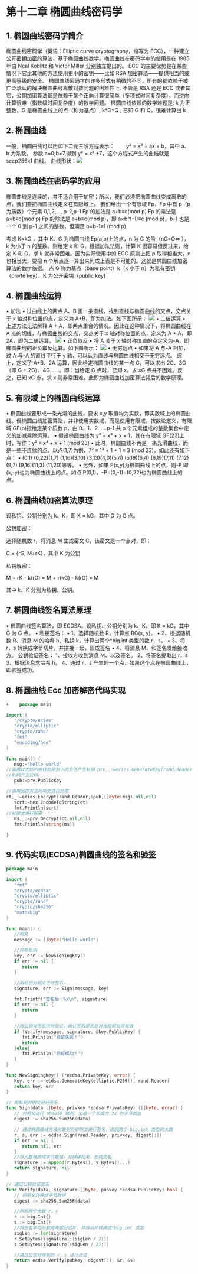 # 第十二章 椭圆曲线密码学

## 1\. 椭圆曲线密码学简介

椭圆曲线密码学（英语：Elliptic curve cryptography，缩写为 ECC），一种建立公开密钥加密的算法，基于椭圆曲线数学。椭圆曲线在密码学中的使用是在 1985 年由 Neal Koblitz 和 Victor Miller 分别独立提出的。
ECC 的主要优势是在某些情况下它比其他的方法使用更小的密钥——比如 RSA 加密算法——提供相当的或更高等级的安全。
椭圆曲线密码学的许多形式有稍微的不同，所有的都依赖于被广泛承认的解决椭圆曲线离散对数问题的困难性上.
不管是 RSA 还是 ECC 或者其它，公钥加密算法都是依赖于某个正向计算很简单（多项式时间复杂度），而逆向计算很难（指数级时间复杂度）的数学问题。
椭圆曲线依赖的数学难题是:
k 为正整数，G 是椭圆曲线上的点（称为基点）, k*G=Q , 已知 G 和 Q，很难计算出 k

## 2\. 椭圆曲线

一般，椭圆曲线可以用如下二元三阶方程表示：
　　y² = x³ + ax + b，其中 a、b 为系数。
参数 a=0;b=7,得到 y² = x³ +7，这个方程式产生的曲线就是 secp256k1 曲线。
曲线形状：![](img/ff11826ebe923c769f13aea6162f377b.jpg)

## 3\. 椭圆曲线在密码学的应用

椭圆曲线是连续的，并不适合用于加密；所以，我们必须把椭圆曲线变成离散的点，我们要把椭圆曲线定义在有限域上。
我们给出一个有限域 Fp，Fp 中有 p（p 为质数）个元素 0,1,2,…, p-2,p-1
Fp 的加法是 a+b≡c(mod p)
Fp 的乘法是 a×b≡c(mod p)
Fp 的除法是 a÷b≡c(mod p)，即 a×b^(-1)≡c (mod p)，b-1 也是一个 0 到 p-1 之间的整数，但满足 b×b-1≡1 (mod p)

考虑 K=kG ，其中 K、G 为椭圆曲线 Ep(a,b)上的点，n 为 G 的阶（nG=O∞ ），k 为小于 n 的整数。则给定 k 和 G，根据加法法则，计算 K 很容易但反过来，给定 K 和 G，求 k 就非常困难。因为实际使用中的 ECC 原则上把 p 取得相当大，n 也相当大，要把 n 个解点逐一算出来列成上表是不可能的。这就是椭圆曲线加密算法的数学依据。 点 G 称为基点（base point）k（k 小于 n）为私有密钥（privte key），K 为公开密钥（public key)

## 4\. 椭圆曲线运算

• 加法
• 过曲线上的两点 A、B 画一条直线，找到直线与椭圆曲线的交点，交点关于 x 轴对称位置的点，定义为 A+B，即为加法。如下图所示：
![](img/361db4e3bb469efdf5f6b6f967591327.jpg)
• 二倍运算
• 上述方法无法解释 A + A，即两点重合的情况。因此在这种情况下，将椭圆曲线在 A 点的切线，与椭圆曲线的交点，交点关于 x 轴对称位置的点，定义为 A + A，即 2A，即为二倍运算。
![](img/be8200fd14f6ad41478821af0f9c0b56.jpg)
• 正负取反
• 将 A 关于 x 轴对称位置的点定义为-A，即椭圆曲线的正负取反运算。如下图所示：
![](img/e2cc5b14bffe3d5435c27b0004463a2f.jpg)
• 无穷远点
• 如果将 A 与-A 相加，过 A 与-A 的直线平行于 y 轴，可以认为直线与椭圆曲线相交于无穷远点。
综上，定义了 A+B、2A 运算，因此给定椭圆曲线的某一点 G，可以求出 2G、3G（即 G + 2G）、4G......。即：当给定 G 点时，已知 x，求 xG 点并不困难。反之，已知 xG 点，求 x 则非常困难。此即为椭圆曲线加密算法背后的数学原理。

## 5\. 有限域上的椭圆曲线运算

• 椭圆曲线要形成一条光滑的曲线，要求 x,y 取值均为实数，即实数域上的椭圆曲线。但椭圆曲线加密算法，并非使用实数域，而是使用有限域。按数论定义，有限域 GF(p)指给定某个质数 p，由 0、1、2......p-1 共 p 个元素组成的整数集合中定义的加减乘除运算。
• 假设椭圆曲线为 y² = x³ + x + 1，其在有限域 GF(23)上时，写作：y² ≡ x³ + x + 1 (mod 23)
• 此时，椭圆曲线不再是一条光滑曲线，而是一些不连续的点。以点(1,7)为例，7² ≡ 1³ + 1 + 1 ≡ 3 (mod 23)。如此还有如下点：
• (0,1) (0,22)(1,7) (1,16)(3,10) (3,13)(4,0)(5,4) (5,19)(6,4) (6,19)(7,11) (7,12)(9,7) (9,16)(11,3) (11,20)等等。
• 另外，如果 P(x,y)为椭圆曲线上的点，则-P 即(x,-y)也为椭圆曲线上的点。如点 P(0,1)，-P=(0,-1)=(0,22)也为椭圆曲线上的点。

## 6\. 椭圆曲线加密算法原理

设私钥、公钥分别为 k、K，即 K = kG，其中 G 为 G 点。

公钥加密：

选择随机数 r，将消息 M 生成密文 C，该密文是一个点对，即：

C = {rG, M+rK}，其中 K 为公钥

私钥解密：

M + rK - k(rG) = M + r(kG) - k(rG) = M

其中 k、K 分别为私钥、公钥。

## 7\. 椭圆曲线签名算法原理

• 椭圆曲线签名算法，即 ECDSA。设私钥、公钥分别为 k、K，即 K = kG，其中 G 为 G 点。
• 私钥签名：
• 1、选择随机数 R，计算点 RG(x, y)。
• 2、根据随机数 R、消息 M 的哈希 h、私钥 k，计算出两个*big.int 类型的数 r，s。
• 3、将 r，s 转换成字节切片，并拼接一起，形成签名
• 4、将消息 M、和签名发给接收方。
公钥验证签名：
1、接收方收到消息 M、以及签名。
2、将签名提取出 r，s
3、根据消息求哈希 h。
4、通过 r，s 产生的一个点，如果这个点在椭圆曲线上，即验签成功。

## 8\. 椭圆曲线 Ecc 加密解密代码实现

```go
•    package main

import (
   "/crypto/ecies"
   "crypto/elliptic"
   "crypto/rand"
   "fmt"
   "encoding/hex"
)

func main() {
   msg:="hello world"
//调用以太坊的曲线加密包下的方法产生私钥 prv,_:=ecies.GenerateKey(rand.Reader,elliptic.P256(),nil )
//私钥产生公钥
   pub:=prv.PublicKey

//调用加密方法对明文进行加密
ct,_:=ecies.Encrypt(rand.Reader,&pub,[]byte(msg),nil,nil)
   scrt:=hex.EncodeToString(ct)
   fmt.Println(scrt)
//对密文进行解密
   ms,_:=prv.Decrypt(ct,nil,nil)
   fmt.Println(string(ms))

} 
```

## 9\. 代码实现(ECDSA)椭圆曲线的签名和验签

```go
package main

import (
   "fmt"
   "crypto/ecdsa"
   "crypto/elliptic"
   "crypto/rand"
   "crypto/sha256"
   "math/big"
)

func main() {
   //明文
   message := []byte("Hello world")

   //获取私钥
   key, err := NewSigningKey()
   if err != nil {
      return
   }

   //用私钥对明文进行签名
   signature, err := Sign(message, key)

   fmt.Printf("签名后：%x\n", signature)
   if err != nil {
      return
   }

   //用公钥对签名进行验证，确认签名是否是对当前明文的有效
   if !Verify(message, signature, &key.PublicKey) {
      fmt.Println("验证失败！")
      return
   }else{
      fmt.Println("验证成功！")
   }
}

func NewSigningKey() (*ecdsa.PrivateKey, error) {
   key, err := ecdsa.GenerateKey(elliptic.P256(), rand.Reader)
   return key, err
}

// 用私钥对明文进行签名
func Sign(data []byte, privkey *ecdsa.PrivateKey) ([]byte, error) {
   // 对明文进行 sha256 散列，生成一个长度为 32 的字节数组
   digest := sha256.Sum256(data)

   // 通过椭圆曲线方法对散列后的明文进行签名，返回两个 big.int 类型的大数
   r, s, err := ecdsa.Sign(rand.Reader, privkey, digest[:])
   if err != nil {
      return nil, err
   }
   //将大数转换成字节数组，并拼接起来，形成签名
   signature := append(r.Bytes(), s.Bytes()...)
   return signature, nil
}

// 通过公钥验证签名
func Verify(data, signature []byte, pubkey *ecdsa.PublicKey) bool {
   // 将明文转换成字节数组
   digest := sha256.Sum256(data)

   //声明两个大数 r，s
   r := big.Int{}
   s := big.Int{}
   //将签名平均分割成两部分切片，并将切片转换成*big.int 类型
   sigLen := len(signature)
   r.SetBytes(signature[:(sigLen / 2)])
   s.SetBytes(signature[(sigLen / 2):])

   //通过公钥对得到的 r，s 进行验证
   return ecdsa.Verify(pubkey, digest[:], &r, &s)
} 
```